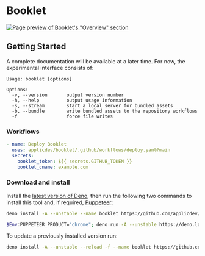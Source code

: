# Booklet

[![Page preview of Booklet's "Overview" section][banner:preview]][banner:landing]

[banner:preview]: https://applic.dev/booklet/output/booklet-overview.png
[banner:landing]: https://applic.dev/booklet/overview

## Getting Started

A complete documentation will be available at a later time. For now, the experimental interface consists of:

<!--
See our [documentation](https://applic.dev/booklet/overview) for complete guide –
-->

```plain
Usage: booklet [options]

Options:
  -v, --version       output version number
  -h, --help          output usage information
  -s, --stream        start a local server for bundled assets
  -b, --bundle        write bundled assets to the repository workflows
  -f                  force file writes
```

### Workflows

```yaml
- name: Deploy Booklet
  uses: applicdev/booklet/.github/workflows/deploy.yaml@main
  secrets:
    booklet_token: ${{ secrets.GITHUB_TOKEN }}
    booklet_cname: example.com
```

[deno:install-latest]: https://github.com/denoland/deno_install#install-latest-version
[puppeteer:install-latest]: https://github.com/lucacasonato/deno-puppeteer#installation

### Download and install

Install the [latest version of Deno][deno:install-latest], then run the following two commands to install this tool and, if required, [Puppeteer][puppeteer:install-latest]:

<!-- ```sh
deno install -A --unstable --name booklet https://deno.land/x/booklet/lib/index.ts
``` -->

```sh
deno install -A --unstable --name booklet https://github.com/applicdev/booklet/raw/main/lib/index.ts
```

```sh
$Env:PUPPETEER_PRODUCT="chrome"; deno run -A --unstable https://deno.land/x/puppeteer@9.0.2/install.ts
```

To update a previously installed version run:

<!-- ```sh
deno install -A --unstable --reload -f --name booklet https://deno.land/x/booklet/lib/index.ts
``` -->

```sh
deno install -A --unstable --reload -f --name booklet https://github.com/applicdev/booklet/raw/main/lib/index.ts
```
